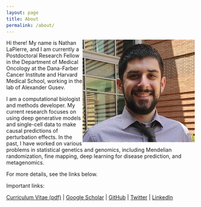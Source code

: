 ```yaml
---
layout: page
title: About
permalink: /about/
---
```


<p style="padding: 0px;"> <img style="float: right;" src="me.jpg"> </p> 



Hi there! My name is Nathan LaPierre, and I am currently a Postdoctoral Research Fellow in the Department of Medical Oncology at the Dana-Farber Cancer Institute and Harvard Medical School, working in the lab of Alexander Gusev.

I am a computational biologist and methods developer. My current research focuses on using deep generative models and single-cell data to make causal predictions of perturbation effects. In the past, I have worked on various problems in statistical genetics and genomics, including Mendelian randomization, fine mapping, deep learning for disease prediction, and metagenomics.

For more details, see the links below. 



Important links:

<a href="https://raw.githubusercontent.com/nlapier2/CV/master/CV.pdf">Curriculum Vitae (pdf)</a>
  |  <a href="https://scholar.google.com/citations?user=EVMceKUAAAAJ&hl=en">Google Scholar</a>
  |  <a href="https://github.com/nlapier2/">GitHub</a>
  |  <a href="https://www.twitter.com/nlapier2">Twitter</a>
  |  <a href="https://www.linkedin.com/in/nathan-lapierre-96665a98">LinkedIn</a>

